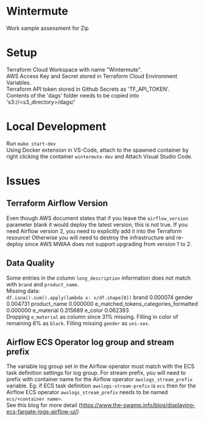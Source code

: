 # Wintermute
Work sample assessment for Zip

# Setup
Terraform Cloud Workspace with name "Wintermute". <br>
AWS Access Key and Secret stored in Terraform Cloud Environment Variables. <br>
Terraform API token stored in Github Secrets as 'TF_API_TOKEN'. <br>
Contents of the 'dags' folder needs to be copied into 's3://<s3_directory>/dags/' <br>

# Local Development
Run `make start-dev` <br>
Using Docker extension in VS-Code, attach to the spawned container by right clicking the container `wintermute-dev` and Attach Visual Studio Code.

# Issues
## Terraform Airflow Version
Even though AWS document states that if you leave the `airflow_version` parameter blank it would deploy the latest version, this is not true. If you need Airflow version 2, you need to explicitly add it into the Terraform resource! Otherwise you will need to destroy the infrastructure and re-deploy since AWS MWAA does not support upgrading from version 1 to 2.

## Data Quality
Some entries in the column `long_description` information does not match with `brand` and `product_name`. <br>
Missing data: <br>
`df.isna().sum().apply(lambda x: x/df.shape[0])`
brand                                    0.000074
gender                                   0.004731
product_name                             0.000000
e_matched_tokens_categories_formatted    0.000000
e_material                               0.315689
e_color                                  0.062393
<br>
Dropping `e_material` as column since 31% missing. Filling in color of remaining 6% as `black`.
Filling missing `gender` as `uni-sex`.

## Airflow ECS Operator log group and stream prefix
The variable log group set in the Airflow operator must match with the ECS task definition settings for log group. For stream prefix, you will need to prefix with container name for the Airflow operator `awslogs_stream_prefix` variable. Eg: if ECS task definition `awslogs-stream-prefix` is `ecs` then for the Airflow ECS operator `awslogs_stream_prefix` needs to be named `ecs/<container name>`. <br>
See this blog for more detail (https://www.the-swamp.info/blog/displaying-ecs-fargate-logs-airflow-ui/)
